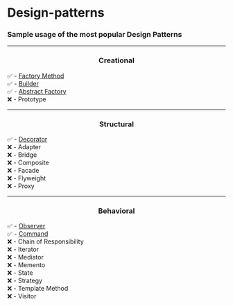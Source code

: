 
# Design-patterns

### Sample usage of the most popular Design Patterns
<hr>

### <p align="center"> Creational </p>
✅ -  [Factory Method](https://github.com/vicardo11/design-patterns/tree/master/FactoryMethod)\
✅ -  [Builder](https://github.com/vicardo11/design-patterns/tree/master/Builder)\
✅ -  [Abstract Factory](https://github.com/vicardo11/design-patterns/tree/master/AbstractFactory)\
❌ -  Prototype
<hr>

### <p align="center"> Structural</p>
✅ - [Decorator](https://github.com/vicardo11/design-patterns/tree/master/Decorator)\
❌ - Adapter\
❌ - Bridge\
❌ - Composite\
❌ - Facade\
❌ - Flyweight\
❌ - Proxy
<hr>


### <p align="center"> Behavioral</p>
✅ - [Observer](https://github.com/vicardo11/design-patterns/tree/master/Observer)\
✅ - [Command](https://github.com/vicardo11/design-patterns/tree/master/Command)\
❌ - Chain of Responsibility\
❌ - Iterator\
❌ - Mediator\
❌ - Memento\
❌ - State\
❌ - Strategy\
❌ - Template Method\
❌ - Visitor


